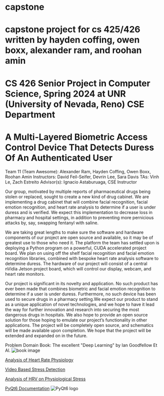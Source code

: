 # capstone
capstone project for cs 425/426
written by hayden coffing, owen boxx, alexander ram, and roohan amin
=======
# CS 426 Senior Project in Computer Science, Spring 2024 at UNR (University of Nevada, Reno) CSE Department
# A Multi-Layered Biometric Access Control Device That Detects Duress Of An Authenticated User
Team 11 (Team Awesome): Alexander Ram, Hayden Coffing, Owen Boxx, Roohan Amin
Instructors: David Feil-Seifer, Devrin Lee, Sara Davis
TAs: Vinh Le, Zach Estreito
Advisor(s): Ignacio Astaburuaga, CSE Instructor

Our group, motivated by multiple reports of pharmaceutical drugs being stolen or replaced, sought to create a new kind of drug cabinet. We are implementing a drug cabinet that will combine facial recognition, facial emotion recognition, and heart rate analysis to determine if a user is under duress and is verified. We expect this implementation to decrease loss in pharmacy and hospital settings, in addition to preventing more pernicious attacks by, say, swapping fentanyl with saline. 

We are taking great lengths to make sure the software and hardware components of our project are open source and available, so it may be of greatest use to those who need it. The platform the team has settled upon is deploying a Python program on a powerful, CUDA accelerated project board. We plan on using off the shelf facial recognition and facial emotion recognition libraries, combined with bespoke heart rate analysis software to determine duress. The hardware of our project will consist of a central nVidia Jetson project board, which will control our display, webcam, and heart rate monitors. 

Our project is significant in its novelty and application. No such product has ever been made that combines biometric and facial emotion recognition to determine if a user is under duress. Furthermore, no such device has been used to secure drugs in a pharmacy setting.We expect our product to stand as a unique application of novel technologies, and we hope to have it lead the way for further innovation and research into securing the most dangerous drugs in hospitals. We also hope to provide an open source solution for those hoping to emulate our project’s functionality in other applications. The project will be completely open source, and schematics will be made available upon completion. We hope that the project will be extended and expanded on in the future. 

Problem Domain Book:
The excellent "Deep Learning" by Ian Goodfellow Et Al. ![book image](https://m.media-amazon.com/images/I/A1GbblX7rOL._AC_UF1000,1000_QL80_.jpg)

[Analysis of Heart Rate Physiology](https://www.researchgate.net/figure/Distribution-of-average-daily-resting-heart-rates-The-average-daily-RHR-for-57-836_fig2_339061433)

[Video Based Stress Detection](https://www.ncbi.nlm.nih.gov/pmc/articles/PMC7582689/)

[Analysis of HRV on Physiological Stress](https://onlinelibrary.wiley.com/doi/abs/10.1111/sms.12683)

[PyQt6 Documentation](https://www.riverbankcomputing.com/static/Docs/PyQt6/index.html) ![PyQt6 logo](https://www.pythonguis.com/static/images/libraries/pyqt6.jpg)
